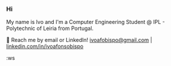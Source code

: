 ### Hi

My name is Ivo and I'm a Computer Engineering Student @ IPL - Polytechnic of Leiria from Portugal.

💬 Reach me by email or LinkedIn! ivoafobispo@gmail.com | [linkedin.com/in/ivoafonsobispo](http://linkedin.com/in/ivoafonsobispo)

:ws
